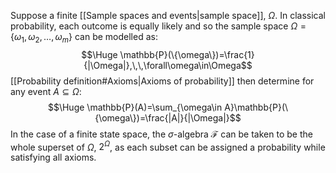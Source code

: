 
Suppose a finite [[Sample spaces and events|sample space]], $\Omega$. In classical probability, each outcome is equally likely and so the sample space $\Omega=\{\omega_1,\omega_2,\dots,\omega_m\}$ can be modelled as:
$$\Huge \mathbb{P}(\{\omega\})=\frac{1}{|\Omega|},\,\,\forall\omega\in\Omega$$
[[Probability definition#Axioms|Axioms of probability]] then determine for any event $A\subseteq\Omega$:
$$\Huge \mathbb{P}(A)=\sum_{\omega\in A}\mathbb{P}(\{\omega\})=\frac{|A|}{|\Omega|}$$
In the case of a finite state space, the $\sigma$-algebra $\mathcal{F}$ can be taken to be the whole superset of $\Omega$, $2^{\Omega}$, as each subset can be assigned a probability while satisfying all axioms.